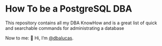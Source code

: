 # How To be a PostgreSQL DBA
This repository contains all my DBA KnowHow and is a great list of quick and searchable commands for administrating a database

Now to me: 👋 Hi, I’m [@dbalucas](about.md).
